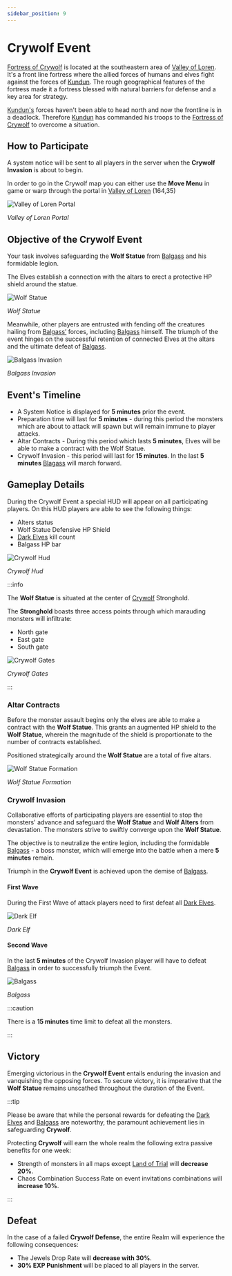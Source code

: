 ```yaml
---
sidebar_position: 9
---
```


# Crywolf Event

[Fortress of Crywolf](/maps/crywolf) is located at the southeastern area of [Valley of Loren](/maps/valley-of-loren).
It's a front line fortress where the allied forces of humans and elves fight against the forces of [Kundun](/special-monsters/bosses/kundun). The rough geographical features of the fortress made it a fortress blessed with natural barriers for defense and a key area for strategy.

[Kundun's](/special-monsters/bosses/kundun) forces haven't been able to head north and now the frontline is in a deadlock.
Therefore [Kundun](/special-monsters/bosses/kundun) has commanded his troops to the [Fortress of Crywolf](/maps/crywolf) to overcome a situation.

## How to Participate

A system notice will be sent to all players in the server when the **Crywolf Invasion** is about to begin.

In order to go in the Crywolf map you can either use the **Move Menu** in game or warp through the portal in [Valley of Loren](/maps/valley-of-loren) (164,35)

![Valley of Loren Portal](/img/events/crywolf/crywolf-portal.jpg)

_Valley of Loren Portal_

## Objective of the Crywolf Event

Your task involves safeguarding the **Wolf Statue** from [Balgass](/special-monsters/bosses/balgass) and his formidable legion.

The Elves establish a connection with the altars to erect a protective HP shield around the statue.

![Wolf Statue](/img/events/crywolf/crywolf-defense.jpg)

_Wolf Statue_

Meanwhile, other players are entrusted with fending off the creatures hailing from [Balgass’](/special-monsters/bosses/balgass) forces, including [Balgass](/special-monsters/bosses/balgass) himself. The triumph of the event hinges on the successful retention of connected Elves at the altars and the ultimate defeat of [Balgass](/special-monsters/bosses/balgass).

![Balgass Invasion](/img/events/crywolf/balgass-invasion.jpg)

_Balgass Invasion_

## Event's Timeline

- A System Notice is displayed for **5 minutes** prior the event.
- Preparation time will last for **5 minutes** - during this period the monsters which are about to attack will spawn but will remain immune to player attacks.
- Altar Contracts - During this period which lasts **5 minutes**, Elves will be able to make a contract with the Wolf Statue.
- Crywolf Invasion - this period will last for **15 minutes**. In the last **5 minutes** [Blagass](/special-monsters/bosses/balgass) will march forward.

## Gameplay Details

During the Crywolf Event a special HUD will appear on all participating players. On this HUD players are able to see the following things:

- Alters status
- Wolf Statue Defensive HP Shield
- [Dark Elves](/special-monsters/event-exclusive/dark-elf) kill count
- Balgass HP bar

![Crywolf Hud](/img/events/crywolf/crywolf-hud.jpg)

_Crywolf Hud_

:::info

The **Wolf Statue** is situated at the center of [Crywolf](/maps/crywolf) Stronghold.

The **Stronghold** boasts three access points through which marauding monsters will infiltrate:

- North gate
- East gate
- South gate

![Crywolf Gates](/img/events/crywolf/crywolf-gates.webp)

_Crywolf Gates_

:::

### Altar Contracts

Before the monster assault begins only the elves are able to make a contract with the **Wolf Statue**. This grants an augmented HP shield to the **Wolf Statue**, wherein the magnitude of the shield is proportionate to the number of contracts established.

Positioned strategically around the **Wolf Statue** are a total of five altars.

![Wolf Statue Formation](/img/events/crywolf/wolf-formation.jpg)

_Wolf Statue Formation_

### Crywolf Invasion

Collaborative efforts of participating players are essential to stop the monsters' advance and safeguard the **Wolf Statue** and **Wolf Alters** from devastation. The monsters strive to swiftly converge upon the **Wolf Statue**.

The objective is to neutralize the entire legion, including the formidable [Balgass](/special-monsters/bosses/balgass) - a boss monster, which will emerge into the battle when a mere **5 minutes** remain.

Triumph in the **Crywolf Event** is achieved upon the demise of [Balgass](/special-monsters/bosses/balgass).

#### First Wave

During the First Wave of attack players need to first defeat all [Dark Elves](/special-monsters/event-exclusive/dark-elf).

![Dark Elf](/img/monsters/special/others/dark-elf.jpg)

_Dark Elf_

#### Second Wave

In the last **5 minutes** of the Crywolf Invasion player will have to defeat [Balgass](/special-monsters/bosses/balgass) in order to successfully triumph the Event.

![Balgass](/img/monsters/special/bosses/balgass.jpg)

_Balgass_

:::caution

There is a **15 minutes** time limit to defeat all the monsters.

:::

## Victory

Emerging victorious in the **Crywolf Event** entails enduring the invasion and vanquishing the opposing forces.
To secure victory, it is imperative that the **Wolf Statue** remains unscathed throughout the duration of the Event.

:::tip

Please be aware that while the personal rewards for defeating the [Dark Elves](/special-monsters/event-exclusive/dark-elf) and [Balgass](/special-monsters/bosses/balgass) are noteworthy, the paramount achievement lies in safeguarding **Crywolf**.

Protecting **Crywolf** will earn the whole realm the following extra passive benefits for one week:

- Strength of monsters in all maps except [Land of Trial](/maps/land-of-trials) will **decrease 20%**.
- Chaos Combination Success Rate on event invitations combinations will **increase 10%**.

:::

## Defeat

In the case of a failed **Crywolf Defense**, the entire Realm will experience the following consequences:

- The Jewels Drop Rate will **decrease with 30%**.
- **30% EXP Punishment** will be placed to all players in the server.
